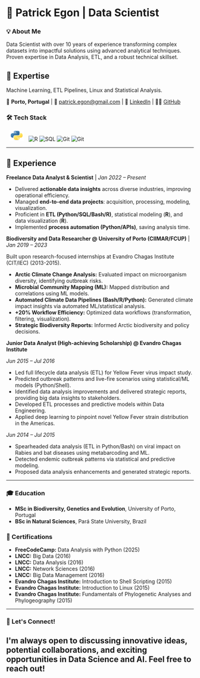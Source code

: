 # 👋 Patrick Egon | Data Scientist

### 💡 About Me

Data Scientist with over 10 years of experience transforming complex datasets into impactful solutions using advanced analytical techniques. Proven expertise in Data Analysis, ETL, and a robust technical skillset.

## 🚀 Expertise

Machine Learning, ETL Pipelines, Linux and Statistical Analysis.

📍 **Porto, Portugal** | 📧 [patrick.egon@gmail.com](mailto:patrick.egon@gmail.com) | 🔗 [LinkedIn](https://linkedin.com/in/patrick-egon-santos) | 👨‍💻 [GitHub](https://github.com/patrickegon) 

### 🛠️ Tech Stack

<p align="left">
  <img alt="Python" height="30" width="40" src="https://raw.githubusercontent.com/devicons/devicon/master/icons/python/python-original.svg">
  <img alt="R" height="30" width="40" src="https://cdn.jsdelivr.net/gh/devicons/devicon@latest/icons/r/r-original.svg" />
  <img alt="SQL" height="30" width="40" src="https://cdn.jsdelivr.net/gh/devicons/devicon@latest/icons/azuresqldatabase/azuresqldatabase-original.svg" />
  <img alt="Git" height="30" width="40" src="https://cdn.jsdelivr.net/gh/devicons/devicon@latest/icons/git/git-original-wordmark.svg" />
  <img alt="Git" height="30" width="40" src="https://www.svgrepo.com/download/374074/shell.svg" />
</p>


---
## 💼 Experience

**Freelance Data Analyst & Scientist** | _Jan 2022 – Present_

* Delivered **actionable data insights** across diverse industries, improving operational efficiency.
* Managed **end-to-end data projects**: acquisition, processing, modeling, visualization.
* Proficient in **ETL (Python/SQL/Bash/R)**, statistical modeling (**R**), and data visualization (**R**).
* Implemented **process automation (Python/APIs)**, saving analysis time.

**Biodiversity and Data Researcher @ University of Porto (CIIMAR/FCUP)** | _Jan 2019 – 2023_

Built upon research-focused internships at Evandro Chagas Institute (CIT/IEC) (2013-2015).

* **Arctic Climate Change Analysis:** Evaluated impact on microorganism diversity, identifying outbreak risks.
* **Microbial Community Mapping (ML):** Mapped distribution and correlations using ML models.
* **Automated Climate Data Pipelines (Bash/R/Python):** Generated climate impact insights via automated ML/statistical analysis.
* **+20% Workflow Efficiency:** Optimized data workflows (transformation, filtering, visualization).
* **Strategic Biodiversity Reports:** Informed Arctic biodiversity and policy decisions.

**Junior Data Analyst (High-achieving Scholarship) @ Evandro Chagas Institute**

_Jun 2015 – Jul 2016_
* Led full lifecycle data analysis (ETL) for Yellow Fever virus impact study.
* Predicted outbreak patterns and live-fire scenarios using statistical/ML models (Python/Shell).
* Identified data analysis improvements and delivered strategic reports, providing big data insights to stakeholders.
* Developed ETL processes and predictive models within Data Engineering.
* Applied deep learning to pinpoint novel Yellow Fever strain distribution in the Americas.

_Jun 2014 – Jul 2015_
* Spearheaded data analysis (ETL in Python/Bash) on viral impact on Rabies and bat diseases using metabarcoding and ML.
* Detected endemic outbreak patterns via statistical and predictive modeling.
* Proposed data analysis enhancements and generated strategic reports.

---
### 🎓 Education

* **MSc in Biodiversity, Genetics and Evolution**, University of Porto, Portugal
* **BSc in Natural Sciences**, Pará State University, Brazil

### 📜 Certifications

* **FreeCodeCamp:** Data Analysis with Python (2025)
* **LNCC:** Big Data (2016)
* **LNCC:** Data Analysis (2016)
* **LNCC:** Network Sciences (2016)
* **LNCC:** Big Data Management (2016)
* **Evandro Chagas Institute:** Introduction to Shell Scripting (2015)
* **Evandro Chagas Institute:** Introduction to Linux (2015)
* **Evandro Chagas Institute:** Fundamentals of Phylogenetic Analyses and Phylogeography (2015)

---

### 🤝 Let's Connect!

I'm always open to discussing innovative ideas, potential collaborations, and exciting opportunities in Data Science and AI. Feel free to reach out!
---
